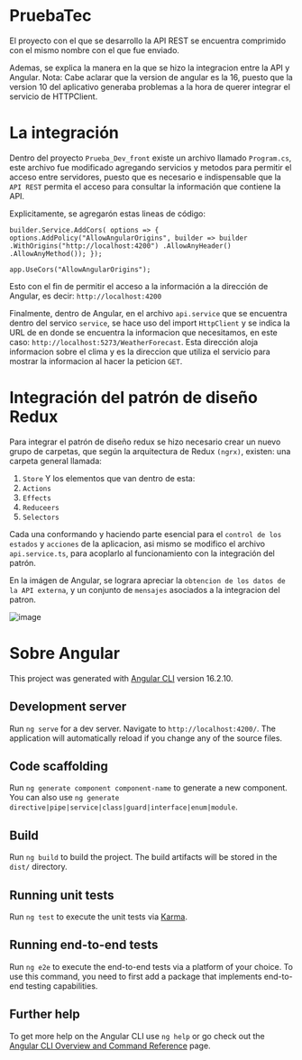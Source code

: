 # PruebaTec

El proyecto con el que se desarrollo la API REST se encuentra comprimido con el mismo nombre con el que fue enviado.

Ademas, se explica la manera en la que se hizo la integracion entre la API y Angular.
Nota: Cabe aclarar que la version de angular es la 16, puesto que la version 10 del aplicativo generaba problemas a la hora de querer integrar el servicio de HTTPClient.

# La integración

Dentro del proyecto `Prueba_Dev_front` existe un archivo llamado `Program.cs`, este archivo fue modificado agregando servicios y metodos para permitir el acceso entre servidores, puesto que es necesario e indispensable que la `API REST` permita el acceso para consultar la información que contiene la API.

Explicitamente, se agregarón estas lineas de código:

`builder.Service.AddCors(
 options => {
 options.AddPolicy("AllowAngularOrigins",
 builder => builder
    .WithOrigins("http://localhost:4200")
    .AllowAnyHeader()
    .AllowAnyMethod());
});`

`app.UseCors("AllowAngularOrigins");`

Esto con el fin de permitir el acceso a la información a la dirección de Angular, es decir: `http://localhost:4200`

Finalmente, dentro de Angular, en el archivo `api.service` que se encuentra dentro del servico `service`, se hace uso del import `HttpClient` y se indica la URL de en donde se encuentra la informacion que necesitamos, en este caso: `http://localhost:5273/WeatherForecast`. Esta dirección aloja informacion sobre el clima y es la direccion que utiliza el servicio para mostrar la informacion al hacer la peticion `GET`.

# Integración del patrón de diseño Redux

Para integrar el patrón de diseño redux se hizo necesario crear un nuevo grupo de carpetas, que según la arquitectura de Redux `(ngrx)`, existen:
una carpeta general llamada:
1. `Store`
Y los elementos que van dentro de esta:
1. `Actions`
2. `Effects`
3. `Reduceers`
4. `Selectors`

Cada una conformando y haciendo parte esencial para el `control de los estados` y `acciones` de la aplicacion, asi mismo se modifico el archivo `api.service.ts`, para acoplarlo al funcionamiento con la integración del patrón.

En la imágen de Angular, se lograra apreciar la `obtencion de los datos de la API externa`, y un conjunto de `mensajes` asociados a la integracion del patron.

![image](https://github.com/KarenLPC001/prueba-tec/assets/149728928/4598bf38-6d1c-4712-bffc-590c544e1d9f)

# Sobre Angular
This project was generated with [Angular CLI](https://github.com/angular/angular-cli) version 16.2.10.

## Development server

Run `ng serve` for a dev server. Navigate to `http://localhost:4200/`. The application will automatically reload if you change any of the source files.

## Code scaffolding

Run `ng generate component component-name` to generate a new component. You can also use `ng generate directive|pipe|service|class|guard|interface|enum|module`.

## Build

Run `ng build` to build the project. The build artifacts will be stored in the `dist/` directory.

## Running unit tests

Run `ng test` to execute the unit tests via [Karma](https://karma-runner.github.io).

## Running end-to-end tests

Run `ng e2e` to execute the end-to-end tests via a platform of your choice. To use this command, you need to first add a package that implements end-to-end testing capabilities.

## Further help

To get more help on the Angular CLI use `ng help` or go check out the [Angular CLI Overview and Command Reference](https://angular.io/cli) page.
